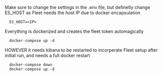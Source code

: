 Make sure to change the settings in the .env file, but definetly change ES_HOST as Fleet needs the host IP due to docker encapsulation

      ES_HOST=<IP>

Everything is dockerized and creates the fleet token automagically

      docker-compose up -d
 
HOWEVER it needs kibana to be restarted to incorperate Fleet setup after initial run, and needs a full docker restart

      docker-compose down
      docker-compose up -d

